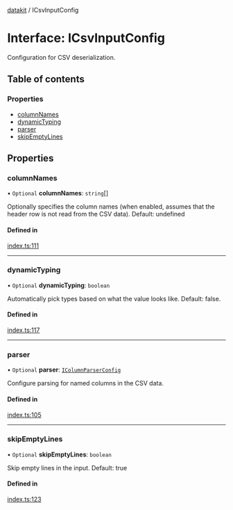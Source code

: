 [datakit](../README.md) / ICsvInputConfig

# Interface: ICsvInputConfig

Configuration for CSV deserialization.

## Table of contents

### Properties

- [columnNames](ICsvInputConfig.md#columnnames)
- [dynamicTyping](ICsvInputConfig.md#dynamictyping)
- [parser](ICsvInputConfig.md#parser)
- [skipEmptyLines](ICsvInputConfig.md#skipemptylines)

## Properties

### columnNames

• `Optional` **columnNames**: `string`[]

Optionally specifies the column names (when enabled, assumes that the header row is not read from the CSV data).
Default: undefined

#### Defined in

[index.ts:111](https://github.com/data-forge-notebook/datakit/blob/90dde73/src/index.ts#L111)

___

### dynamicTyping

• `Optional` **dynamicTyping**: `boolean`

Automatically pick types based on what the value looks like.
Default: false.

#### Defined in

[index.ts:117](https://github.com/data-forge-notebook/datakit/blob/90dde73/src/index.ts#L117)

___

### parser

• `Optional` **parser**: [`IColumnParserConfig`](IColumnParserConfig.md)

Configure parsing for named columns in the CSV data.

#### Defined in

[index.ts:105](https://github.com/data-forge-notebook/datakit/blob/90dde73/src/index.ts#L105)

___

### skipEmptyLines

• `Optional` **skipEmptyLines**: `boolean`

Skip empty lines in the input.
Default: true

#### Defined in

[index.ts:123](https://github.com/data-forge-notebook/datakit/blob/90dde73/src/index.ts#L123)
